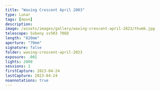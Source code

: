 ```yaml
---
title: "Waxing Crescent April 2003"
type: Lunar
tags: [moon]
description:
image: /assets/images/gallery/waxing-crescent-april-2023/thumb.jpg
telescope: Svbony sv503 70ED
length: "820mm"
aperture: "70mm"
signature: false
folder: waxing-crescent-april-2023
exposure: .001
lights: 2000
sessions: 1
firstCapture: 2023-04-24
lastCapture: 2023-04-24
noannotations: true
---
```

